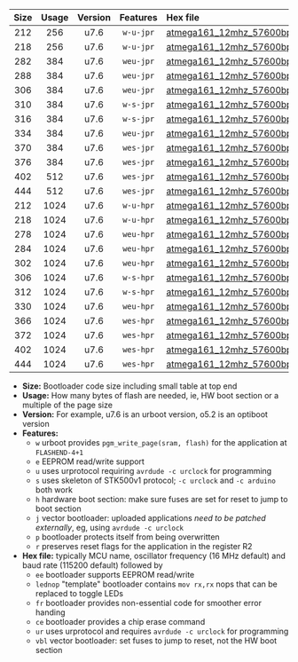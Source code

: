 |Size|Usage|Version|Features|Hex file|
|:-:|:-:|:-:|:-:|:--|
|212|256|u7.6|`w-u-jpr`|[atmega161_12mhz_57600bps_ur_vbl.hex](https://raw.githubusercontent.com/stefanrueger/urboot/main/bootloaders/atmega161/fcpu_12mhz/57600_bps/atmega161_12mhz_57600bps_ur_vbl.hex)|
|218|256|u7.6|`w-u-jpr`|[atmega161_12mhz_57600bps_lednop_ur_vbl.hex](https://raw.githubusercontent.com/stefanrueger/urboot/main/bootloaders/atmega161/fcpu_12mhz/57600_bps/atmega161_12mhz_57600bps_lednop_ur_vbl.hex)|
|282|384|u7.6|`weu-jpr`|[atmega161_12mhz_57600bps_ee_ur_vbl.hex](https://raw.githubusercontent.com/stefanrueger/urboot/main/bootloaders/atmega161/fcpu_12mhz/57600_bps/atmega161_12mhz_57600bps_ee_ur_vbl.hex)|
|288|384|u7.6|`weu-jpr`|[atmega161_12mhz_57600bps_ee_lednop_ur_vbl.hex](https://raw.githubusercontent.com/stefanrueger/urboot/main/bootloaders/atmega161/fcpu_12mhz/57600_bps/atmega161_12mhz_57600bps_ee_lednop_ur_vbl.hex)|
|306|384|u7.6|`weu-jpr`|[atmega161_12mhz_57600bps_ee_lednop_fr_ur_vbl.hex](https://raw.githubusercontent.com/stefanrueger/urboot/main/bootloaders/atmega161/fcpu_12mhz/57600_bps/atmega161_12mhz_57600bps_ee_lednop_fr_ur_vbl.hex)|
|310|384|u7.6|`w-s-jpr`|[atmega161_12mhz_57600bps_vbl.hex](https://raw.githubusercontent.com/stefanrueger/urboot/main/bootloaders/atmega161/fcpu_12mhz/57600_bps/atmega161_12mhz_57600bps_vbl.hex)|
|316|384|u7.6|`w-s-jpr`|[atmega161_12mhz_57600bps_lednop_vbl.hex](https://raw.githubusercontent.com/stefanrueger/urboot/main/bootloaders/atmega161/fcpu_12mhz/57600_bps/atmega161_12mhz_57600bps_lednop_vbl.hex)|
|334|384|u7.6|`weu-jpr`|[atmega161_12mhz_57600bps_ee_lednop_fr_ce_ur_vbl.hex](https://raw.githubusercontent.com/stefanrueger/urboot/main/bootloaders/atmega161/fcpu_12mhz/57600_bps/atmega161_12mhz_57600bps_ee_lednop_fr_ce_ur_vbl.hex)|
|370|384|u7.6|`wes-jpr`|[atmega161_12mhz_57600bps_ee_vbl.hex](https://raw.githubusercontent.com/stefanrueger/urboot/main/bootloaders/atmega161/fcpu_12mhz/57600_bps/atmega161_12mhz_57600bps_ee_vbl.hex)|
|376|384|u7.6|`wes-jpr`|[atmega161_12mhz_57600bps_ee_lednop_vbl.hex](https://raw.githubusercontent.com/stefanrueger/urboot/main/bootloaders/atmega161/fcpu_12mhz/57600_bps/atmega161_12mhz_57600bps_ee_lednop_vbl.hex)|
|402|512|u7.6|`wes-jpr`|[atmega161_12mhz_57600bps_ee_lednop_fr_vbl.hex](https://raw.githubusercontent.com/stefanrueger/urboot/main/bootloaders/atmega161/fcpu_12mhz/57600_bps/atmega161_12mhz_57600bps_ee_lednop_fr_vbl.hex)|
|444|512|u7.6|`wes-jpr`|[atmega161_12mhz_57600bps_ee_lednop_fr_ce_vbl.hex](https://raw.githubusercontent.com/stefanrueger/urboot/main/bootloaders/atmega161/fcpu_12mhz/57600_bps/atmega161_12mhz_57600bps_ee_lednop_fr_ce_vbl.hex)|
|212|1024|u7.6|`w-u-hpr`|[atmega161_12mhz_57600bps_ur.hex](https://raw.githubusercontent.com/stefanrueger/urboot/main/bootloaders/atmega161/fcpu_12mhz/57600_bps/atmega161_12mhz_57600bps_ur.hex)|
|218|1024|u7.6|`w-u-hpr`|[atmega161_12mhz_57600bps_lednop_ur.hex](https://raw.githubusercontent.com/stefanrueger/urboot/main/bootloaders/atmega161/fcpu_12mhz/57600_bps/atmega161_12mhz_57600bps_lednop_ur.hex)|
|278|1024|u7.6|`weu-hpr`|[atmega161_12mhz_57600bps_ee_ur.hex](https://raw.githubusercontent.com/stefanrueger/urboot/main/bootloaders/atmega161/fcpu_12mhz/57600_bps/atmega161_12mhz_57600bps_ee_ur.hex)|
|284|1024|u7.6|`weu-hpr`|[atmega161_12mhz_57600bps_ee_lednop_ur.hex](https://raw.githubusercontent.com/stefanrueger/urboot/main/bootloaders/atmega161/fcpu_12mhz/57600_bps/atmega161_12mhz_57600bps_ee_lednop_ur.hex)|
|302|1024|u7.6|`weu-hpr`|[atmega161_12mhz_57600bps_ee_lednop_fr_ur.hex](https://raw.githubusercontent.com/stefanrueger/urboot/main/bootloaders/atmega161/fcpu_12mhz/57600_bps/atmega161_12mhz_57600bps_ee_lednop_fr_ur.hex)|
|306|1024|u7.6|`w-s-hpr`|[atmega161_12mhz_57600bps.hex](https://raw.githubusercontent.com/stefanrueger/urboot/main/bootloaders/atmega161/fcpu_12mhz/57600_bps/atmega161_12mhz_57600bps.hex)|
|312|1024|u7.6|`w-s-hpr`|[atmega161_12mhz_57600bps_lednop.hex](https://raw.githubusercontent.com/stefanrueger/urboot/main/bootloaders/atmega161/fcpu_12mhz/57600_bps/atmega161_12mhz_57600bps_lednop.hex)|
|330|1024|u7.6|`weu-hpr`|[atmega161_12mhz_57600bps_ee_lednop_fr_ce_ur.hex](https://raw.githubusercontent.com/stefanrueger/urboot/main/bootloaders/atmega161/fcpu_12mhz/57600_bps/atmega161_12mhz_57600bps_ee_lednop_fr_ce_ur.hex)|
|366|1024|u7.6|`wes-hpr`|[atmega161_12mhz_57600bps_ee.hex](https://raw.githubusercontent.com/stefanrueger/urboot/main/bootloaders/atmega161/fcpu_12mhz/57600_bps/atmega161_12mhz_57600bps_ee.hex)|
|372|1024|u7.6|`wes-hpr`|[atmega161_12mhz_57600bps_ee_lednop.hex](https://raw.githubusercontent.com/stefanrueger/urboot/main/bootloaders/atmega161/fcpu_12mhz/57600_bps/atmega161_12mhz_57600bps_ee_lednop.hex)|
|402|1024|u7.6|`wes-hpr`|[atmega161_12mhz_57600bps_ee_lednop_fr.hex](https://raw.githubusercontent.com/stefanrueger/urboot/main/bootloaders/atmega161/fcpu_12mhz/57600_bps/atmega161_12mhz_57600bps_ee_lednop_fr.hex)|
|444|1024|u7.6|`wes-hpr`|[atmega161_12mhz_57600bps_ee_lednop_fr_ce.hex](https://raw.githubusercontent.com/stefanrueger/urboot/main/bootloaders/atmega161/fcpu_12mhz/57600_bps/atmega161_12mhz_57600bps_ee_lednop_fr_ce.hex)|

- **Size:** Bootloader code size including small table at top end
- **Usage:** How many bytes of flash are needed, ie, HW boot section or a multiple of the page size
- **Version:** For example, u7.6 is an urboot version, o5.2 is an optiboot version
- **Features:**
  + `w` urboot provides `pgm_write_page(sram, flash)` for the application at `FLASHEND-4+1`
  + `e` EEPROM read/write support
  + `u` uses urprotocol requiring `avrdude -c urclock` for programming
  + `s` uses skeleton of STK500v1 protocol; `-c urclock` and `-c arduino` both work
  + `h` hardware boot section: make sure fuses are set for reset to jump to boot section
  + `j` vector bootloader: uploaded applications *need to be patched externally*, eg, using `avrdude -c urclock`
  + `p` bootloader protects itself from being overwritten
  + `r` preserves reset flags for the application in the register R2
- **Hex file:** typically MCU name, oscillator frequency (16 MHz default) and baud rate (115200 default) followed by
  + `ee` bootloader supports EEPROM read/write
  + `lednop` "template" bootloader contains `mov rx,rx` nops that can be replaced to toggle LEDs
  + `fr` bootloader provides non-essential code for smoother error handing
  + `ce` bootloader provides a chip erase command
  + `ur` uses urprotocol and requires `avrdude -c urclock` for programming
  + `vbl` vector bootloader: set fuses to jump to reset, not the HW boot section
